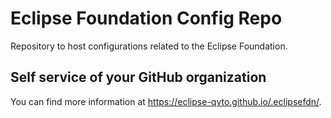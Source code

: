 # Eclipse Foundation Config Repo

Repository to host configurations related to the Eclipse Foundation.

## Self service of your GitHub organization

You can find more information at <https://eclipse-qvto.github.io/.eclipsefdn/>.
